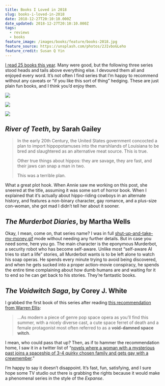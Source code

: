 ```yaml
---
title: Books I Loved in 2018
slug: books-i-loved-in-2018
date: 2018-12-27T20:10:10.000Z
date_updated: 2018-12-27T20:10:10.000Z
tags:
  - reviews
  - books
feature_image: /images/books/feature/books-2018.jpg
feature_source: https://unsplash.com/photos/2JIvboGLeho
feature_credit: Susan Q Yin
---
```


[I read 25 books this year](https://www.goodreads.com/user_challenges/10213246). Many were good, but the following three series stood heads and tails above everything else. I devoured them all and enjoyed every word. It’s not often I find series that I’m happy to recommend without any caveats or “if you like this sort of thing” hedging. These are just plain fun books, and I think you’d enjoy them.

![](/images/books/river-of-teeth.jpg)

![](/images/books/murderbot-all-systems-red.jpg)

![](/images/books/voidwitch.jpg)

## _River of Teeth_, by Sarah Gailey

> In the early 20th Century, the United States government concocted a plan to import hippopotamuses into the marshlands of Louisiana to be bred and slaughtered as an alternative meat source. This is true.
>
> Other true things about hippos: they are savage, they are fast, and their jaws can snap a man in two.
>
> This was a terrible plan.

What a great plot hook. When Annie saw me working on this post, she sneered at the title, assuming it was some sort of horror book. When I explained that it’s actually about hippo-riding cowboys in an alternate history, and features a non-binary character, gay romance, and a plus-size con-woman, she got mad I didn’t tell her about it sooner.

## _The Murderbot Diaries_, by Martha Wells

Okay, I mean, come on, that series name? I was in full [shut-up-and-take-my-money.gif](https://media.giphy.com/media/sDcfxFDozb3bO/giphy.gif) mode without needing any further details. But in case you need some, here you go. The main character is the eponymous Murderbot, a security robot who has become self-aware. Unlike most “self-aware AI tries to start a life” stories, all Murderbot wants is to be left alone to watch his soap operas. He spends every minute trying to avoid being discovered, and when he gets sucked into a proper action-movie conspiracy, he spends the entire time complaining about how dumb humans are and waiting for it to end so he can get back to his stories. They’re fantastic books.

## _The Voidwitch Saga_, by Corey J. White

I grabbed the first book of this series after reading [this recommendation from Warren Ellis](http://morning.computer/2018/11/the-void-witch-trilogy/):

> …As modern a piece of genre pop space opera as you’ll find this summer, with a nicely diverse cast, a cute space ferret of death and a female protagonist most often referred to as a **void-damned space witch**.

I mean, who could pass that up? Then, as if to hammer the recommendation home, I saw it in a twitter list of “[novels where a woman with a mysterious past joins a spaceship of 3-4 quirky chosen family and gets gay with a crewmember](https://twitter.com/mcclure111/status/106317413819238).”

I’m happy to say it doesn’t disappoint. It’s fast, fun, satisfying, and I sure hope some TV studio out there is grabbing the rights because it would make a phenomenal series in the style of the _Expanse_.
